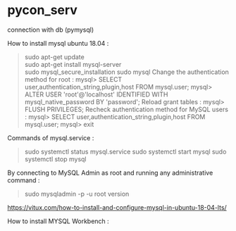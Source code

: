 # pycon_serv
connection with db (pymysql) 

How to install mysql ubuntu 18.04 :

> sudo apt-get update \
> sudo apt-get install mysql-server \
> sudo mysql_secure_installation
> sudo mysql
Change the authentication method for root :
mysql> SELECT user,authentication_string,plugin,host FROM mysql.user;
mysql> ALTER USER 'root'@'localhost' IDENTIFIED WITH mysql_native_password BY 'password';
Reload grant tables :
mysql> FLUSH PRIVILEGES;
Recheck authentication method for MySQL users :
mysql> SELECT user,authentication_string,plugin,host FROM mysql.user;
mysql> exit

Commands of mysql.service :

> sudo systemctl status mysql.service
> sudo systemctl start mysql
> sudo systemctl stop mysql

By connecting to MySQL Admin as root and running any administrative command :
> sudo mysqladmin -p -u root version

https://vitux.com/how-to-install-and-configure-mysql-in-ubuntu-18-04-lts/

How to install MYSQL Workbench :
